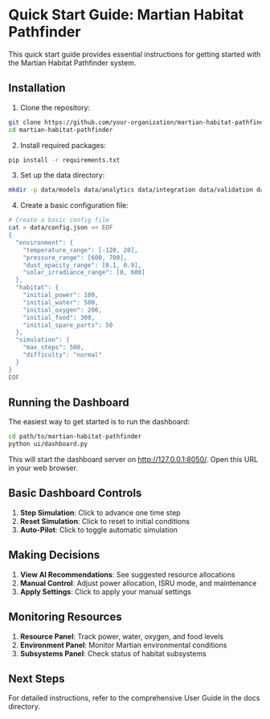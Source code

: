 # Quick Start Guide: Martian Habitat Pathfinder

This quick start guide provides essential instructions for getting started with the Martian Habitat Pathfinder system.

## Installation

1. Clone the repository:
```bash
git clone https://github.com/your-organization/martian-habitat-pathfinder.git
cd martian-habitat-pathfinder
```

2. Install required packages:
```bash
pip install -r requirements.txt
```

3. Set up the data directory:
```bash
mkdir -p data/models data/analytics data/integration data/validation data/ui
```

4. Create a basic configuration file:
```bash
# Create a basic config file
cat > data/config.json << EOF
{
  "environment": {
    "temperature_range": [-120, 20],
    "pressure_range": [600, 700],
    "dust_opacity_range": [0.1, 0.9],
    "solar_irradiance_range": [0, 600]
  },
  "habitat": {
    "initial_power": 100,
    "initial_water": 500,
    "initial_oxygen": 200,
    "initial_food": 300,
    "initial_spare_parts": 50
  },
  "simulation": {
    "max_steps": 500,
    "difficulty": "normal"
  }
}
EOF
```

## Running the Dashboard

The easiest way to get started is to run the dashboard:

```bash
cd path/to/martian-habitat-pathfinder
python ui/dashboard.py
```

This will start the dashboard server on http://127.0.0.1:8050/. Open this URL in your web browser.

## Basic Dashboard Controls

1. **Step Simulation**: Click to advance one time step
2. **Reset Simulation**: Click to reset to initial conditions
3. **Auto-Pilot**: Click to toggle automatic simulation

## Making Decisions

1. **View AI Recommendations**: See suggested resource allocations
2. **Manual Control**: Adjust power allocation, ISRU mode, and maintenance
3. **Apply Settings**: Click to apply your manual settings

## Monitoring Resources

1. **Resource Panel**: Track power, water, oxygen, and food levels
2. **Environment Panel**: Monitor Martian environmental conditions
3. **Subsystems Panel**: Check status of habitat subsystems

## Next Steps

For detailed instructions, refer to the comprehensive User Guide in the docs directory.
